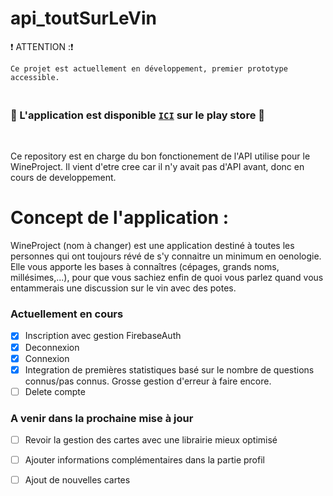 # api_toutSurLeVin

:exclamation: ATTENTION ::exclamation:
```
Ce projet est actuellement en développement, premier prototype accessible.
```
### <br> :raised_hands: L'application est disponible [`ICI`](https://play.google.com/store/apps/details?id=com.mayeul.wineproject&hl=fr)  sur le play store :raised_hands:
</br>

Ce repository est en charge du bon fonctionement de l'API utilise pour le WineProject. Il vient d'etre cree car il n'y avait pas d'API avant, donc en cours de developpement.

# Concept de l'application : 

WineProject (nom à changer) est une application destiné à toutes les personnes qui ont toujours révé de s'y connaitre un minimum en oenologie. Elle vous apporte les bases à connaîtres (cépages, grands noms, millésimes,...), pour que vous sachiez enfin de quoi vous parlez quand vous entammerais une discussion sur le vin avec des potes. 

### Actuellement en cours
- [X] Inscription avec gestion FirebaseAuth
- [X] Deconnexion 
- [X] Connexion
- [X] Integration de premières statistiques basé sur le nombre de questions connus/pas connus. Grosse gestion d'erreur à faire encore.
- [ ] Delete compte

### A venir dans la prochaine mise à jour 
- [ ] Revoir la gestion des cartes avec une librairie mieux optimisé
- [ ] Ajouter informations complémentaires dans la partie profil
- [ ] Ajout de nouvelles cartes


